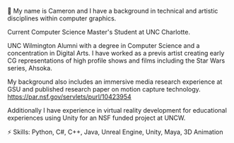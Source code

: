 👋 My name is Cameron and I have a background in technical and artistic disciplines within computer graphics. 

Current Computer Science Master's Student at UNC Charlotte.

UNC Wilmington Alumni with a degree in Computer Science and a concentration in Digital Arts.
I have worked as a previs artist creating early CG representations of high profile shows and films including the Star Wars series, Ahsoka. 

My background also includes an immersive media research experience at GSU and published research paper on motion capture technology. https://par.nsf.gov/servlets/purl/10423954

Additionally I have experience in virtual reality development for educational experiences using Unity for an NSF funded project at UNCW.

⚡ Skills: Python, C#, C++, Java, Unreal Engine, Unity, Maya, 3D Animation

<!--
**CameronDetig/CameronDetig** is a ✨ _special_ ✨ repository because its `README.md` (this file) appears on your GitHub profile.

Here are some ideas to get you started:

- 🔭 I’m currently working on ...
- 🌱 I’m currently learning ...
- 👯 I’m looking to collaborate on ...
- 🤔 I’m looking for help with ...
- 💬 Ask me about ...
- 📫 How to reach me: ...
- 😄 Pronouns: ...
- ⚡ Fun fact: ...
-->

